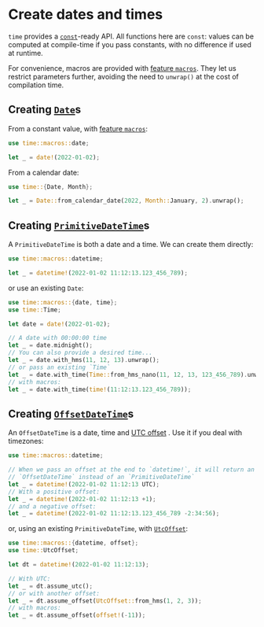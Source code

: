 # Create dates and times

`time` provides a [`const`][const]-ready API. All functions here are `const`: values can be computed
at compile-time if you pass constants, with no difference if used at runtime.

For convenience, macros are provided with [feature `macros`][feature-macros]. They let us restrict
parameters further, avoiding the need to `unwrap()` at the cost of compilation time.

## Creating [`Date`][Date]s

From a constant value, with [feature `macros`][feature-macros]:

```rust
use time::macros::date;

let _ = date!(2022-01-02);
```

From a calendar date:
```rust
use time::{Date, Month};

let _ = Date::from_calendar_date(2022, Month::January, 2).unwrap();
```

## Creating [`PrimitiveDateTime`][PrimitiveDateTime]s

A `PrimitiveDateTime` is both a date and a time. We can create them directly:

```rust
use time::macros::datetime;

let _ = datetime!(2022-01-02 11:12:13.123_456_789);
```

or use an existing `Date`:

```rust
use time::macros::{date, time};
use time::Time;

let date = date!(2022-01-02);

// A date with 00:00:00 time
let _ = date.midnight();
// You can also provide a desired time...
let _ = date.with_hms(11, 12, 13).unwrap();
// or pass an existing `Time`
let _ = date.with_time(Time::from_hms_nano(11, 12, 13, 123_456_789).unwrap());
// with macros:
let _ = date.with_time(time!(11:12:13.123_456_789));
```

## Creating [`OffsetDateTime`][OffsetDateTime]s

An `OffsetDateTime` is a date, time and [UTC offset][UTC offset, Wikipedia]
. Use it if you deal with timezones:

```rust
use time::macros::datetime;

// When we pass an offset at the end to `datetime!`, it will return an 
// `OffsetDateTime` instead of an `PrimitiveDateTime`
let _ = datetime!(2022-01-02 11:12:13 UTC);
// With a positive offset:
let _ = datetime!(2022-01-02 11:12:13 +1);
// and a negative offset:
let _ = datetime!(2022-01-02 11:12:13.123_456_789 -2:34:56);
```

or, using an existing `PrimitiveDateTime`, with 
[`UtcOffset`][UtcOffset]:

```rust
use time::macros::{datetime, offset};
use time::UtcOffset;

let dt = datetime!(2022-01-02 11:12:13);

// With UTC:
let _ = dt.assume_utc();
// or with another offset:
let _ = dt.assume_offset(UtcOffset::from_hms(1, 2, 3));
// with macros:
let _ = dt.assume_offset(offset!(-11));
```

[const]: https://doc.rust-lang.org/std/keyword.const.html
[feature-macros]: https://docs.rs/time/latest/time/#feature-flags
[Date]: https://docs.rs/time/latest/time/struct.Date.html
[PrimitiveDateTime]: https://docs.rs/time/latest/time/struct.PrimitiveDateTime.html
[OffsetDateTime]: https://docs.rs/time/latest/time/struct.OffsetDateTime.html
[UTC offset, Wikipedia]: https://en.wikipedia.org/wiki/UTC_offset
[UtcOffset]: https://docs.rs/time/latest/time/struct.UtcOffset.html